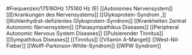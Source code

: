 #Frequenzen/175160Hz
175160 Hz (E)
[[Autonomes Nervensystem]]
[[Erkrankungen des Nervensystems]]
[[Glykoprotein-Syndrom ,]]
[[Kohlenhydrat-defizientes Glykoprotein-Syndrom]]
[[Krankheiten Zentral Autonomic Nervensystem]]
[[Parasympathikus Diseases]]
[[Peripheral Autonomic Nervous System Diseases]]
[[Pulsierender Tinnitus]]
[[Sympathikus Diseases]]
[[Tinnitus]]
[[Vitamin A-Mangel]]
[[West-Nil-Fieber]]
[[Wolff-Parkinson-White-Syndrom]]
[[WPW Syndrom]]